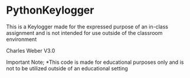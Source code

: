 # PythonKeylogger
This is a Keylogger made for the 
expressed purpose of an in-class 
assignment and is not intended for 
use outside of the classroom environment


Charles Weber
V3.0


Important Note;
*This code is made for educational purposes
only and is not to be utilized outside of an
educational setting
